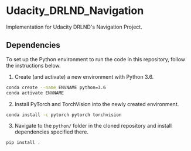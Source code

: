 # Udacity_DRLND_Navigation
Implementation for Udacity DRLND's Navigation Project.

## Dependencies

To set up the Python environment to run the code in this repository, follow the instructions below.

1. Create (and activate) a new environment with Python 3.6.

```bash
conda create --name ENVNAME python=3.6
conda activate ENVNAME
```

2. Install PyTorch and TorchVision into the newly created environment.

```bash
conda install -c pytorch pytorch torchvision
```

3. Navigate to the `python/` folder in the cloned repository and install dependencies specified there.

```bash
pip install .
```
